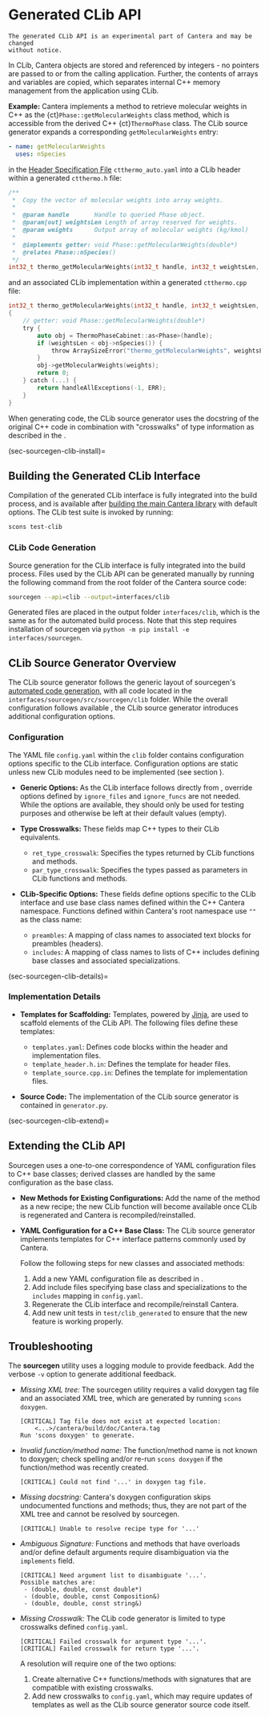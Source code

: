 # Generated CLib API

```{caution}
The generated CLib API is an experimental part of Cantera and may be changed
without notice.
```

In CLib, Cantera objects are stored and referenced by integers - no pointers are passed
to or from the calling application. Further, the contents of arrays and variables are
copied, which separates internal C++ memory management from the application using CLib.

**Example:** Cantera implements a method to retrieve molecular weights in C++ as the
{ct}`Phase::getMolecularWeights` class method, which is accessible from the derived C++
{ct}`ThermoPhase` class. The CLib source generator expands a corresponding
`getMolecularWeights` entry:

```yaml
- name: getMolecularWeights
  uses: nSpecies
```

in the [Header Specification File](sec-sourcegen-specifications) `ctthermo_auto.yaml`
into a CLib header within a generated `ctthermo.h` file:

```c
/**
 *  Copy the vector of molecular weights into array weights.
 *
 *  @param handle       Handle to queried Phase object.
 *  @param[out] weightsLen Length of array reserved for weights.
 *  @param weights      Output array of molecular weights (kg/kmol)
 *
 *  @implements getter: void Phase::getMolecularWeights(double*)
 *  @relates Phase::nSpecies()
 */
int32_t thermo_getMolecularWeights(int32_t handle, int32_t weightsLen, double* weights);
```

and an associated CLib implementation within a generated `ctthermo.cpp` file:

```c
int32_t thermo_getMolecularWeights(int32_t handle, int32_t weightsLen, double* weights)
{
    // getter: void Phase::getMolecularWeights(double*)
    try {
        auto obj = ThermoPhaseCabinet::as<Phase>(handle);
        if (weightsLen < obj->nSpecies()) {
            throw ArraySizeError("thermo_getMolecularWeights", weightsLen, obj->nSpecies());
        }
        obj->getMolecularWeights(weights);
        return 0;
    } catch (...) {
        return handleAllExceptions(-1, ERR);
    }
}
```

When generating code, the CLib source generator uses the docstring of the original C++
code in combination with "crosswalks" of type information as described in
the [](sec-sourcegen-clib-details).

(sec-sourcegen-clib-install)=
## Building the Generated CLib Interface

Compilation of the generated CLib interface is fully integrated into the build
process, and is available after [building the main Cantera library](sec-compiling) with
default options. The CLib test suite is invoked by running:

```bash
scons test-clib
```

### CLib Code Generation

Source generation for the CLib interface is fully integrated into the build process.
Files used by the CLib API can be generated manually by running the following command
from the root folder of the Cantera source code:

```bash
sourcegen --api=clib --output=interfaces/clib
```

Generated files are placed in the output folder `interfaces/clib`, which is the
same as for the automated build process. Note that this step requires installation of
sourcegen via `python -m pip install -e interfaces/sourcegen`.

## CLib Source Generator Overview

The CLib source generator follows the generic layout of sourcegen's
[automated code generation](sec-sourcegen-details), with all code located in
the `interfaces/sourcegen/src/sourcegen/clib` folder. While the overall configuration
follows available [](sourcegen-config), the CLib source generator introduces additional
configuration options.

### Configuration

The YAML file `config.yaml` within the `clib` folder contains configuration options
specific to the CLib interface. Configuration options are static unless new CLib
modules need to be implemented (see section [](sec-sourcegen-clib-extend)).

- **Generic Options:** As the CLib interface follows directly from
  [](sec-sourcegen-specifications), override options defined by `ignore_files` and
  `ignore_funcs` are not needed. While the options are available, they should only be
  used for testing purposes and otherwise be left at their default values (empty).

- **Type Crosswalks:** These fields map C++ types to their CLib equivalents.

    - `ret_type_crosswalk`: Specifies the types returned by CLib functions and methods.
    - `par_type_crosswalk`: Specifies the types passed as parameters in CLib functions
      and methods.

- **CLib-Specific Options:** These fields define options specific to the CLib interface
  and use base class names defined within the C++ Cantera namespace. Functions defined
  within Cantera's root namespace use `""` as the class name:

    - `preambles`: A mapping of class names to associated text blocks for preambles
      (headers).
    - `includes`: A mapping of class names to lists of C++ includes defining base
      classes and associated specializations.

(sec-sourcegen-clib-details)=
### Implementation Details

- **Templates for Scaffolding:** Templates, powered by
  [Jinja](https://jinja.palletsprojects.com), are used to scaffold elements of the CLib
  API. The following files define these templates:

    - `templates.yaml`: Defines code blocks within the header and implementation files.
    - `template_header.h.in`: Defines the template for header files.
    - `template_source.cpp.in`: Defines the template for implementation files.

- **Source Code:** The implementation of the CLib source generator is contained in
  `generator.py`.

(sec-sourcegen-clib-extend)=
## Extending the CLib API

Sourcegen uses a one-to-one correspondence of YAML configuration files to C++ base
classes; derived classes are handled by the same configuration as the base class.

- **New Methods for Existing Configurations:** Add the name of the method as a new
  recipe; the new CLib function will become available once CLib is regenerated and
  Cantera is recompiled/reinstalled.

- **YAML Configuration for a C++ Base Class:** The CLib source generator implements
  templates for C++ interface patterns commonly used by Cantera.

  Follow the following steps for new classes and associated methods:

  1. Add a new YAML configuration file as described in [](sourcegen-config).
  1. Add include files specifying base class and specializations to the `includes`
     mapping in `config.yaml`.
  1. Regenerate the CLib interface and recompile/reinstall Cantera.
  1. Add new unit tests in `test/clib_generated` to ensure that the new feature is
     working properly.

## Troubleshooting

The **sourcegen** utility uses a logging module to provide feedback. Add the verbose
`-v` option to generate additional feedback.

- *Missing XML tree:* The sourcegen utility requires a valid doxygen tag file and an
  associated XML tree, which are generated by running `scons doxygen`.

  ```shell
  [CRITICAL] Tag file does not exist at expected location:
      <...>/cantera/build/doc/Cantera.tag
  Run 'scons doxygen' to generate.
  ```

- *Invalid function/method name:* The function/method name is not known to doxygen;
  check spelling and/or re-run `scons doxygen` if the function/method was recently
  created.

  ```shell
  [CRITICAL] Could not find '...' in doxygen tag file.
  ```

- *Missing docstring:* Cantera's doxygen configuration skips undocumented functions and
  methods; thus, they are not part of the XML tree and cannot be resolved by sourcegen.

  ```shell
  [CRITICAL] Unable to resolve recipe type for '...'
  ```

- *Ambiguous Signature:* Functions and methods that have overloads and/or define default
  arguments require disambiguation via the `implements` field.

  ```shell
  [CRITICAL] Need argument list to disambiguate '...'.
  Possible matches are:
   - (double, double, const double*)
   - (double, double, const Composition&)
   - (double, double, const string&)
  ```

- *Missing Crosswalk:* The CLib code generator is limited to type crosswalks
  defined `config.yaml`.

  ```shell
  [CRITICAL] Failed crosswalk for argument type '...'.
  [CRITICAL] Failed crosswalk for return type '...'.
  ```

  A resolution will require one of the two options:

  1. Create alternative C++ functions/methods with signatures that are compatible with
     existing crosswalks.
  1. Add new crosswalks to `config.yaml`, which may require updates of templates as
     well as the CLib source generator source code itself.
